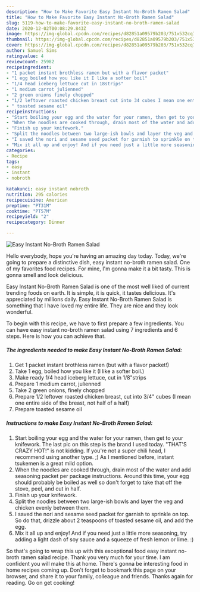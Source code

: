 ```yaml
---
description: "How to Make Favorite Easy Instant No-Broth Ramen Salad"
title: "How to Make Favorite Easy Instant No-Broth Ramen Salad"
slug: 5119-how-to-make-favorite-easy-instant-no-broth-ramen-salad
date: 2020-12-02T00:08:29.843Z
image: https://img-global.cpcdn.com/recipes/d82851a09579b203/751x532cq70/easy-instant-no-broth-ramen-salad-recipe-main-photo.jpg
thumbnail: https://img-global.cpcdn.com/recipes/d82851a09579b203/751x532cq70/easy-instant-no-broth-ramen-salad-recipe-main-photo.jpg
cover: https://img-global.cpcdn.com/recipes/d82851a09579b203/751x532cq70/easy-instant-no-broth-ramen-salad-recipe-main-photo.jpg
author: Samuel Sims
ratingvalue: 4
reviewcount: 25982
recipeingredient:
- "1 packet instant brothless ramen but with a flavor packet"
- "1 egg boiled how you like it I like a softer boil"
- "1/4 head iceberg lettuce cut in 18strips"
- "1 medium carrot julienned"
- "2 green onions finely chopped"
- "1/2 leftover roasted chicken breast cut into 34 cubes I mean one entire side of the breast not half of a half"
- " toasted sesame oil"
recipeinstructions:
- "Start boiling your egg and the water for your ramen, then get to your knifework. The last pic on this step is the brand I used today. &#34;THAT&#39;S CRAZY HOT!&#34; is not kidding. If you&#39;re not a super chili head, I recommend using another type. ;) As I mentioned before, instant tsukemen is a great mild option."
- "When the noodles are cooked through, drain most of the water and add seasoning packet per package instructions. Around this time, your egg should probably be boiled as well so don&#39;t forget to take that off the stove, peel, and cut in half."
- "Finish up your knifework."
- "Split the noodles between two large-ish bowls and layer the veg and chicken evenly between them."
- "I saved the nori and sesame seed packet for garnish to sprinkle on top. So do that, drizzle about 2 teaspoons of toasted sesame oil, and add the egg."
- "Mix it all up and enjoy! And if you need just a little more seasoning, try adding a light dash of soy sauce and a squeeze of fresh lemon or lime. :)"
categories:
- Recipe
tags:
- easy
- instant
- nobroth

katakunci: easy instant nobroth 
nutrition: 295 calories
recipecuisine: American
preptime: "PT31M"
cooktime: "PT57M"
recipeyield: "2"
recipecategory: Dinner

---
```



![Easy Instant No-Broth Ramen Salad](https://img-global.cpcdn.com/recipes/d82851a09579b203/751x532cq70/easy-instant-no-broth-ramen-salad-recipe-main-photo.jpg)

Hello everybody, hope you're having an amazing day today. Today, we're going to prepare a distinctive dish, easy instant no-broth ramen salad. One of my favorites food recipes. For mine, I'm gonna make it a bit tasty. This is gonna smell and look delicious.

Easy Instant No-Broth Ramen Salad is one of the most well liked of current trending foods on earth. It is simple, it is quick, it tastes delicious. It's appreciated by millions daily. Easy Instant No-Broth Ramen Salad is something that I have loved my entire life. They are nice and they look wonderful.




To begin with this recipe, we have to first prepare a few ingredients. You can have easy instant no-broth ramen salad using 7 ingredients and 6 steps. Here is how you can achieve that.

<!--inarticleads1-->

##### The ingredients needed to make Easy Instant No-Broth Ramen Salad:

1. Get 1 packet instant brothless ramen (but with a flavor packet!)
1. Take 1 egg, boiled how you like it (I like a softer boil.)
1. Make ready 1/4 head iceberg lettuce, cut in 1/8&#34;strips
1. Prepare 1 medium carrot, julienned
1. Take 2 green onions, finely chopped
1. Prepare 1/2 leftover roasted chicken breast, cut into 3/4&#34; cubes (I mean one entire side of the breast, not half of a half)
1. Prepare  toasted sesame oil




<!--inarticleads2-->

##### Instructions to make Easy Instant No-Broth Ramen Salad:

1. Start boiling your egg and the water for your ramen, then get to your knifework. The last pic on this step is the brand I used today. &#34;THAT&#39;S CRAZY HOT!&#34; is not kidding. If you&#39;re not a super chili head, I recommend using another type. ;) As I mentioned before, instant tsukemen is a great mild option.
1. When the noodles are cooked through, drain most of the water and add seasoning packet per package instructions. Around this time, your egg should probably be boiled as well so don&#39;t forget to take that off the stove, peel, and cut in half.
1. Finish up your knifework.
1. Split the noodles between two large-ish bowls and layer the veg and chicken evenly between them.
1. I saved the nori and sesame seed packet for garnish to sprinkle on top. So do that, drizzle about 2 teaspoons of toasted sesame oil, and add the egg.
1. Mix it all up and enjoy! And if you need just a little more seasoning, try adding a light dash of soy sauce and a squeeze of fresh lemon or lime. :)




So that's going to wrap this up with this exceptional food easy instant no-broth ramen salad recipe. Thank you very much for your time. I am confident you will make this at home. There's gonna be interesting food in home recipes coming up. Don't forget to bookmark this page on your browser, and share it to your family, colleague and friends. Thanks again for reading. Go on get cooking!
